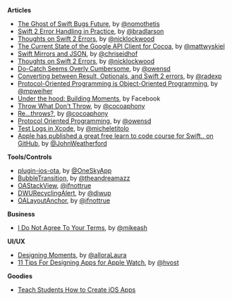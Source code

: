 **Articles**

* [The Ghost of Swift Bugs Future](http://nomothetis.svbtle.com/the-ghost-of-swift-bugs-future), by [@nomothetis](https://twitter.com/nomothetis)
* [Swift 2 Error Handling in Practice](http://www.sunsetlakesoftware.com/2015/06/12/swift-2-error-handling-practice), by [@bradlarson](https://twitter.com/bradlarson)
* [Thoughts on Swift 2 Errors](https://gist.github.com/nicklockwood/21495c2015fd2dda56cf), by [@nicklockwood](https://twitter.com/nicklockwood)
* [The Current State of the Google API Client for Cocoa](http://mattwyskiel.github.io/posts/2015/06/15/google-api-objectivec-client.html), by [@mattwyskiel](https://twitter.com/mattwyskiel)
* [Swift Mirrors and JSON](http://chris.eidhof.nl/posts/swift-mirrors-and-json.html), by [@chriseidhof](https://twitter.com/chriseidhof)
* [Thoughts on Swift 2 Errors](https://gist.github.com/nicklockwood/21495c2015fd2dda56cf), by [@nicklockwood](https://twitter.com/nicklockwood)
* [Do-Catch Seems Overly Cumbersome](http://owensd.io/2015/06/16/do-catch.html), by [@owensd](https://twitter.com/owensd)
* [Converting between Result, Optionals, and Swift 2 errors](http://radex.io/swift/error-conversions/), by [@radexp](https://twitter.com/radexp)
* [Protocol-Oriented Programming is Object-Oriented Programming](http://blog.metaobject.com/2015/06/protocol-oriented-programming-is-object.html), by [@mpweiher](https://twitter.com/mpweiher)
* [Under the hood: Building Moments](https://code.facebook.com/posts/498597036962415/under-the-hood-building-moments/), by Facebook
* [Throw What Don't Throw](http://robnapier.net/throw-what-dont-throw), by [@cocoaphony](https://twitter.com/cocoaphony)
* [Re...throws?](http://robnapier.net/re-throws), by [@cocoaphony](https://twitter.com/cocoaphony)
* [Protocol Oriented Programming](http://owensd.io/2015/06/17/protocol-oriented-programming.html), by [@owensd](https://twitter.com/owensd)
* [Test Logs in Xcode](http://michele.io/test-logs-in-xcode), by [@micheletitolo](https://twitter.com/micheletitolo)
* [Apple has published a great free learn to code course for Swift.. on GitHub](https://medium.com/ios-os-x-development/apple-has-published-a-great-free-learn-to-code-course-for-swift-on-github-feb5e4d70691), by [@JohnWeatherford](https://twitter.com/JohnWeatherford)

**Tools/Controls**

* [plugin-ios-ota](https://github.com/onesky/plugin-ios-ota), by [@OneSkyApp](https://twitter.com/OneSkyApp)
* [BubbleTransition](https://github.com/andreamazz/BubbleTransition), by [@theandreamazz](https://twitter.com/theandreamazz) 
* [OAStackView](https://github.com/oarrabi/OAStackView), [@ifnottrue](https://twitter.com/ifnottrue)
* [DWURecyclingAlert](https://github.com/diwu/DWURecyclingAlert), by [@diwup](https://twitter.com/diwup)
* [OALayoutAnchor](https://github.com/oarrabi/OALayoutAnchor), by [@ifnottrue](https://twitter.com/ifnottrue) 

**Business**

* [I Do Not Agree To Your Terms](https://mikeash.com/pyblog/i-do-not-agree-to-your-terms.html), by [@mikeash](https://twitter.com/mikeash)

**UI/UX**

* [Designing Moments](https://medium.com/facebook-design/designing-moments-2b5362430125), by [@alloraLaura](https://twitter.com/alloraLaura)
* [11 Tips For Designing Apps for Apple Watch](https://medium.com/@hvost/11-tips-for-designing-apps-for-apple-watch-4b6cc2cb11d3), by [@hvost](https://twitter.com/hvost)

**Goodies**

* [Teach Students How to Create iOS Apps](http://swifteducation.github.io/teaching_app_development_with_swift/)
